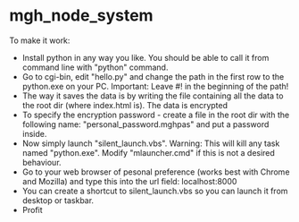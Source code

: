 # mgh_node_system
To make it work:

   - Install python in any way you like. You should be able to call it from command line with "python" command.
   - Go to cgi-bin, edit "hello.py" and change the path in the first row to the python.exe on your PC. Important: Leave #! in the beginning of the path!
   - The way it saves the data is by writing the file containing all the data to the root dir (where index.html is). The data is encrypted
   - To specify the encryption password - create a file in the root dir with the following name: "personal_password.mghpas" and put a password inside.
   - Now simply launch "silent_launch.vbs". Warning: This will kill any task named "python.exe". Modify "mlauncher.cmd" if this is not a desired behaviour.
   - Go to your web browser of pesonal preference (works best with Chrome and Mozilla) and type this into the url field: localhost:8000
   - You can create a shortcut to silent_launch.vbs so you can launch it from desktop or taskbar.
   - Profit


